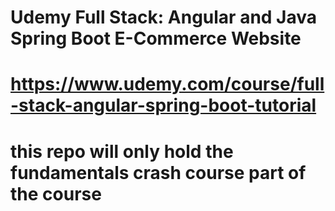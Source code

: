 # Udemy Full Stack: Angular and Java Spring Boot E-Commerce Website
# https://www.udemy.com/course/full-stack-angular-spring-boot-tutorial
# this repo will only hold the fundamentals crash course part of the course
